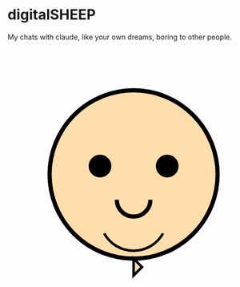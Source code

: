 # digitalSHEEP
My chats with claude, like your own dreams, boring to other people. 

<svg xmlns="http://www.w3.org/2000/svg" viewBox="0 0 300 300">
<circle cx="150" cy="150" r="100" fill="#FFDEAD" stroke="#000" stroke-width="5" />
<circle cx="110" cy="140" r="15" fill="#000" stroke="#FFDEAD" stroke-width="3" />
<circle cx="190" cy="140" r="15" fill="#000" stroke="#FFDEAD" stroke-width="3" />
<path d="M130,180 A20,20 0 0,0 170,180" stroke="#000" stroke-width="5" fill="none" />
<path d="M115,220 A40,40 0 0,0 185,220" stroke="#000" stroke-width="3" fill="none" />
<path d="M150,250 L150,270 L160,260 Z" stroke="#000" stroke-width="3" fill="#FFDEAD" />
</svg>
